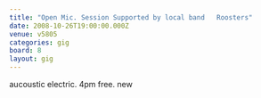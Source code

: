 ```yaml
---
title: "Open Mic. Session Supported by local band   Roosters"
date: 2008-10-26T19:00:00.000Z
venue: v5805
categories: gig
board: 8
layout: gig
---
```

aucoustic electric. 4pm       free. new